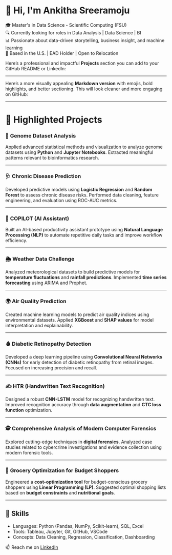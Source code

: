 # 👋 Hi, I'm Ankitha Sreeramoju

🎓 Master's in Data Science - Scientific Computing (FSU)  
🔍 Currently looking for roles in Data Analysis | Data Science | BI  
📊 Passionate about data-driven storytelling, business insight, and machine learning  
📍 Based in the U.S. | EAD Holder | Open to Relocation  

Here’s a professional and impactful **Projects** section you can add to your GitHub README or LinkedIn:

---

Here’s a more visually appealing **Markdown version** with emojis, bold highlights, and better sectioning. This will look cleaner and more engaging on GitHub:

---

# 🚀 **Highlighted Projects**

### 🧬 **Genome Dataset Analysis**

Applied advanced statistical methods and visualization to analyze genome datasets using **Python** and **Jupyter Notebooks**. Extracted meaningful patterns relevant to bioinformatics research.

---

### 🩺 **Chronic Disease Prediction**

Developed predictive models using **Logistic Regression** and **Random Forest** to assess chronic disease risks. Performed data cleaning, feature engineering, and evaluation using ROC-AUC metrics.

---

### 🤖 **COPILOT (AI Assistant)**

Built an AI-based productivity assistant prototype using **Natural Language Processing (NLP)** to automate repetitive daily tasks and improve workflow efficiency.

---

### 🌦️ **Weather Data Challenge**

Analyzed meteorological datasets to build predictive models for **temperature fluctuations** and **rainfall predictions**. Implemented **time series forecasting** using ARIMA and Prophet.

---

### 🌍 **Air Quality Prediction**

Created machine learning models to predict air quality indices using environmental datasets. Applied **XGBoost** and **SHAP values** for model interpretation and explainability.

---

### 🩸 **Diabetic Retinopathy Detection**

Developed a deep learning pipeline using **Convolutional Neural Networks (CNNs)** for early detection of diabetic retinopathy from retinal images. Focused on increasing precision and recall.

---

### ✍️ **HTR (Handwritten Text Recognition)**

Designed a robust **CNN-LSTM** model for recognizing handwritten text. Improved recognition accuracy through **data augmentation** and **CTC loss function** optimization.

---

### 🕵️ **Comprehensive Analysis of Modern Computer Forensics**

Explored cutting-edge techniques in **digital forensics**. Analyzed case studies related to cybercrime investigations and evidence collection using modern forensic tools.

---

### 🛒 **Grocery Optimization for Budget Shoppers**

Engineered a **cost-optimization tool** for budget-conscious grocery shoppers using **Linear Programming (LP)**. Suggested optimal shopping lists based on **budget constraints** and **nutritional goals**.

---


## 🧰 Skills

- Languages: Python (Pandas, NumPy, Scikit-learn), SQL, Excel  
- Tools: Tableau, Jupyter, Git, GitHub, VSCode  
- Concepts: Data Cleaning, Regression, Classification, Dashboarding

📫 Reach me on [LinkedIn](https://www.linkedin.com/in/ankitha-sreeramoju-05b595175/)
